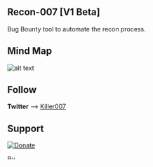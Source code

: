 ## Recon-007 [V1 Beta]
Bug Bounty tool to automate the recon process.

## Mind Map
![alt text](https://github.com/killeroo7/recon-007/blob/master/mindmap/Recon-007%5Bv1%5D%20.png)


## Follow
**Twitter** --> [Killer007](https://twitter.com/killer007p)


## Support

[![Donate](https://img.shields.io/badge/Donate-PayPal-green.svg)](paypal.me/pkiller007)

<a href="https://www.buymeacoffee.com/killer007" target="_blank"><img src="https://cdn.buymeacoffee.com/buttons/v2/default-yellow.png" alt="Buy Me A Coffee" style="height: 10px !important;width: 20px !important;" ></a>
